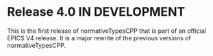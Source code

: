 Release 4.0 IN DEVELOPMENT
===========

This is the first release of normativeTypesCPP that is part of an official
EPICS V4 release.
It is a major rewrite of the previous versions of normativeTypesCPP.


